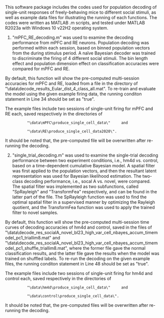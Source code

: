 This software package includes the codes used for population decoding of single-unit responses of freely-behaving mice to different social stimuli, as well as example data files for illustrating the running of each functions. The codes were written as MATLAB .m scripts, and tested under MATLAB R2023a with Windows 10 v22H2 operating system.

1. "mPFC_RE_decoding.m" was used to examine the decoding performance from mPFC and RE neurons. Population decoding was performed within each session, based on binned population vectors from the during stimulus period.  A naïve Bayesian decoder was trained to discriminate the firing of 4 different social stimuli. The bin length effect and population dimension effect on classification accuracies were compared for mPFC and RE. 

By default, this function will show the pre-computed multi-session accuracies for mPFC and RE, loaded from a file in the directory of "\data\decode_results_Eular_dist_4_class_all.mat".  To re-train and evaluate the model using the given example firing data, the running conditon statement in Line 34 should be set as "true". 

The example files include two sessions of single-unit firing for mPFC and RE each, saved respectively in the  directories of

              "\data\mPFC\produce_single_cell_data\"     and

              "\data\RE\produce_single_cell_data2020\".

It should be noted that, the pre-computed file will be overwritten after re-running the decoding. 

2. "single_trial_decoding.m" was used to examine the single-trial decoding performance between two experiment conditions, i.e., hm4d vs. control, based on a time-dependent cumulative Bayesian model. A spatial filter was first applied to the population vectors, and then the resultant latent representation was used for Bayesian likelihood estimation.  The two-class decoding performance, i.e., socal A vs. novel, were compared. The spatial filter was implemented as two subfunctions, called "SpRayleigh" and "TransformFea" respectively, and can be found in the latter part of the file. The SpRayleigh function was used to find the optimal spatial filter in a supervised manner by optimizing the Rayleigh quotient, and the TransformFea function was used to apply the trained filter to novel samples. 

By default, this function will show the pre-computed multi-session time curves of decoding accuracies of hm4d and control, saved in the files of "\data\decode_res_socialA_novel_bl23_high_var_cell_nbayes_accum_timemodel_pc1_triallim8.mat" and "\data\decode_res_socialA_novel_bl23_high_var_cell_nbayes_accum_timemodel_pc1_shuffle_triallim8.mat", where the former file gave the normal classification results, and the latter file gave the results when the model was trained on shuffled labels. To re-run the decoding on the given example files, the running conditon statement in Line 48 should be set as "true". 

The example files include two sessions of single-unit firing for hm4d and control each, saved respectively in the  directories of

              "\data\hm4d\produce_single_cell_data\"     and

              "\data\control\produce_single_cell_data\".

It should be noted that, the pre-computed files will be overwritten after re-running the decoding. 

